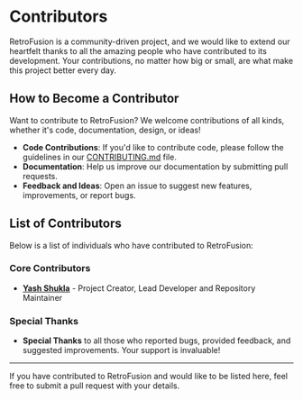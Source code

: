 # Contributors

RetroFusion is a community-driven project, and we would like to extend our heartfelt thanks to all the amazing people who have contributed to its development. Your contributions, no matter how big or small, are what make this project better every day.

## How to Become a Contributor

Want to contribute to RetroFusion? We welcome contributions of all kinds, whether it's code, documentation, design, or ideas!

- **Code Contributions**: If you'd like to contribute code, please follow the guidelines in our [CONTRIBUTING.md](https://github.com/StudiYash/RetroFusion/blob/main/CONTRIBUTING.md) file.
- **Documentation**: Help us improve our documentation by submitting pull requests.
- **Feedback and Ideas**: Open an issue to suggest new features, improvements, or report bugs.

## List of Contributors

Below is a list of individuals who have contributed to RetroFusion:

### Core Contributors

- **[Yash Shukla](https://github.com/StudiYash)** - Project Creator, Lead Developer and Repository Maintainer

### Special Thanks

- **Special Thanks** to all those who reported bugs, provided feedback, and suggested improvements. Your support is invaluable!

---

If you have contributed to RetroFusion and would like to be listed here, feel free to submit a pull request with your details.